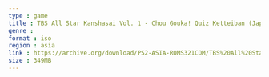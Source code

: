 ```yaml
---
type : game
title : TBS All Star Kanshasai Vol. 1 - Chou Gouka! Quiz Ketteiban (Japan)
genre : 
format : iso
region : asia
link : https://archive.org/download/PS2-ASIA-ROMS321COM/TBS%20All%20Star%20Kanshasai%20Vol.%201%20-%20Chou%20Gouka%21%20Quiz%20Ketteiban%20%28Japan%29.7z
size : 349MB
---
```

